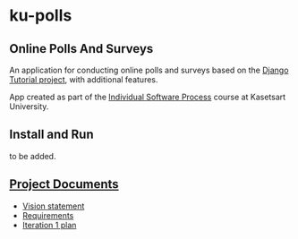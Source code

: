 # ku-polls
## Online Polls And Surveys

An application for conducting online polls and surveys based
on the [Django Tutorial project][django-tutorial], with
additional features.

App created as part of the [Individual Software Process](
https://cpske.github.io/ISP) course at Kasetsart University.

## Install and Run

to be added.

## [Project Documents](https://github.com/Tezigudo/ku-polls/wiki/Home)

* [Vision statement](https://github.com/nabhan-au/ku-polls/wiki/Vision-Statement)
* [Requirements](https://github.com/Tezigudo/ku-polls/wiki/Requirements)
* [Iteration 1 plan](https://github.com/Tezigudo/ku-polls/wiki/Iteration-1-Plan)

[django-tutorial]: https://docs.djangoproject.com/en/4.1/intro/tutorial01/sdx
